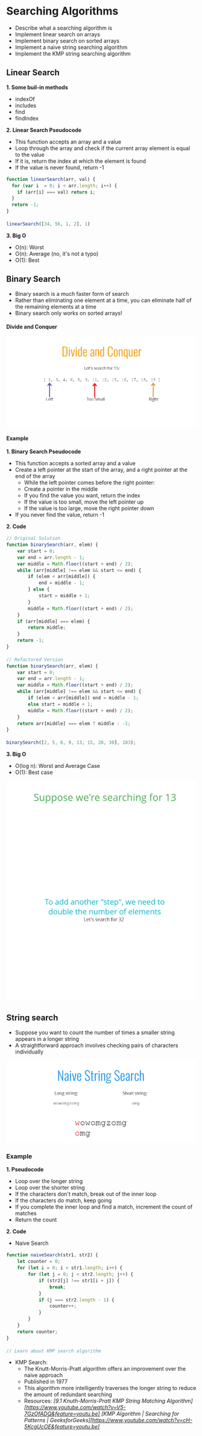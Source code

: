 # Searching Algorithms

- Describe what a searching algorithm is
- Implement linear search on arrays
- Implement binary search on sorted arrays
- Implement a naive string searching algorithm
- Implement the KMP string searching algorithm

## Linear Search

**1. Some buil-in methods**
  - indexOf
  - includes
  - find
  - findIndex

**2. Linear Search Pseudocode**
  - This function accepts an array and a value
  - Loop through the array and check if the current array element is equal to the value
  - If it is, return the index at which the element is found
  - If the value is never found, return -1

```js
function linearSearch(arr, val) {
  for (var i  = 0; i < arr.length; i++) {
    if (arr[i] === val) return i;
  }
  return -1;
}

linearSearch([34, 56, 1, 2], 1)
```
**3. Big O**
  - O(n): Worst
  - O(n): Average (no, it's not a typo)
  - O(1): Best

## Binary Search

- Binary search is a much faster form of search
- Rather than eliminating one element at a time, you can eliminate half of the remaining elements at a time
- Binary search only works on sorted arrays!

#### Divide and Conquer

![binary-search-01](binary-search-01.gif)

#### Example
**1. Binary Search Pseudocode**

- This function accepts a sorted array and a value
- Create a left pointer at the start of the array, and a right pointer at the end of the array
    - While the left pointer comes before the right pointer:
    - Create a pointer in the middle
    - If you find the value you want, return the index
    - If the value is too small, move the left pointer up
    - If the value is too large, move the right pointer down
- If you never find the value, return -1

**2. Code**
```js
// Original Solution
function binarySearch(arr, elem) {
    var start = 0;
    var end = arr.length - 1;
    var middle = Math.floor((start + end) / 2);
    while (arr[middle] !== elem && start <= end) {
        if (elem < arr[middle]) {
            end = middle - 1;
        } else {
            start = middle + 1;
        }
        middle = Math.floor((start + end) / 2);
    }
    if (arr[middle] === elem) {
        return middle;
    }
    return -1;
}

// Refactored Version
function binarySearch(arr, elem) {
    var start = 0;
    var end = arr.length - 1;
    var middle = Math.floor((start + end) / 2);
    while (arr[middle] !== elem && start <= end) {
        if (elem < arr[middle]) end = middle - 1;
        else start = middle + 1;
        middle = Math.floor((start + end) / 2);
    }
    return arr[middle] === elem ? middle : -1;
}

binarySearch([2, 5, 6, 9, 13, 15, 28, 30], 103);

```

**3. Big O**

- O(log n): Worst and Average Case
- O(1): Best case

![binary-search-02](binary-search-02.gif)
![binary-search-03](binary-search-03.gif)


## String search

- Suppose you want to count the number of times a smaller string appears in a longer string
- A straightforward approach involves checking pairs of characters individually

![string-search-01](string-search-01.gif)

### Example

**1. Pseudocode**

  - Loop over the longer string
  - Loop over the shorter string
  - If the characters don't match, break out of the inner loop
  - If the characters do match, keep going
  - If you complete the inner loop and find a match, increment the count of matches
  - Return the count

**2. Code**
 - Naive Search
```js
function naiveSearch(str1, str2) {
    let counter = 0;
    for (let i = 0; i < str1.length; i++) {
        for (let j = 0; j < str2.length; j++) {
            if (str2[j] !== str1[i + j]) {
                break;
            }
            if (j === str2.length - 1) {
                counter++;
            }
        }
    }
    return counter;
}

// Learn about KMP search algorithm
```

  - KMP Search:
    - The Knutt-Morris-Pratt algorithm offers an improvement over the naive approach
    - Published in 1977
    - This algorithm more intelligently traverses the longer string to reduce the amount of redundant searching
    - Resources:
        *[9.1 Knuth-Morris-Pratt KMP String Matching Algorithm][https://www.youtube.com/watch?v=V5-7GzOfADQ&feature=youtu.be]*
        *[KMP Algorithm | Searching for Patterns | GeeksforGeeks][https://www.youtube.com/watch?v=cH-5KcgUcOE&feature=youtu.be]*

